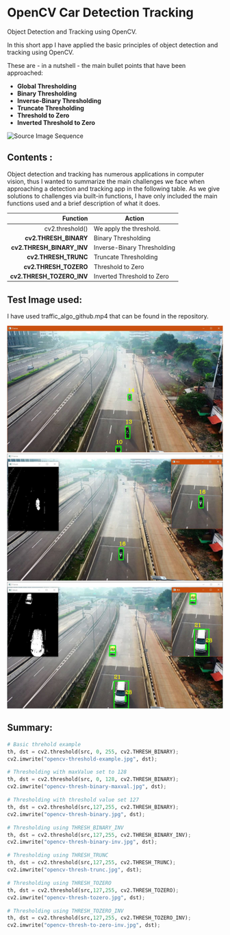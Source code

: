 # OpenCV Car Detection Tracking
Object Detection and Tracking using OpenCV.

In this short app I have applied the basic principles of object detection and tracking using OpenCV.

These are - in a nutshell - the main bullet points that have been approached:

+ **Global Thresholding**
+ **Binary Thresholding**
+ **Inverse-Binary Thresholding**
+ **Truncate Thresholding**
+ **Threshold to Zero**
+ **Inverted Threshold to Zero**

![Source Image Sequence](general.gif)

## Contents :
Object detection and tracking has numerous applications in computer vision, thus I wanted to summarize the main challenges we face when approaching a detection and tracking app in the following table. As we give solutions to challenges via built-in functions, I have only included the main functions used and a brief description of what it does.

| Function        |Action                                                                        |
|----------------:|------------------------------------------------------------------------------|
|cv2.threshold()   |We apply the threshold.|
|**cv2.THRESH_BINARY** | Binary Thresholding|
|**cv2.THRESH_BINARY_INV**| Inverse-Binary Thresholding|
|**cv2.THRESH_TRUNC**       |Truncate Thresholding|
|**cv2.THRESH_TOZERO** | Threshold to Zero|
|**cv2.THRESH_TOZERO_INV**|Inverted Threshold to Zero|

## Test Image used: 
I have used traffic_algo_github.mp4 that can be found in the repository.

![Source Image Sequence](source_1.jpg)
![Source Image Sequence](source_2.jpg)![Source Image Sequence](source_3.jpg)

## Summary:

```python
# Basic threhold example 
th, dst = cv2.threshold(src, 0, 255, cv2.THRESH_BINARY); 
cv2.imwrite("opencv-threshold-example.jpg", dst); 
```
```python
# Thresholding with maxValue set to 128
th, dst = cv2.threshold(src, 0, 128, cv2.THRESH_BINARY); 
cv2.imwrite("opencv-thresh-binary-maxval.jpg", dst); 
```
```python
# Thresholding with threshold value set 127 
th, dst = cv2.threshold(src,127,255, cv2.THRESH_BINARY); 
cv2.imwrite("opencv-thresh-binary.jpg", dst); 
```
```python
# Thresholding using THRESH_BINARY_INV 
th, dst = cv2.threshold(src,127,255, cv2.THRESH_BINARY_INV); 
cv2.imwrite("opencv-thresh-binary-inv.jpg", dst); 
```
```python
# Thresholding using THRESH_TRUNC 
th, dst = cv2.threshold(src,127,255, cv2.THRESH_TRUNC); 
cv2.imwrite("opencv-thresh-trunc.jpg", dst); 
```
```python
# Thresholding using THRESH_TOZERO 
th, dst = cv2.threshold(src,127,255, cv2.THRESH_TOZERO); 
cv2.imwrite("opencv-thresh-tozero.jpg", dst); 
```
```python
# Thresholding using THRESH_TOZERO_INV 
th, dst = cv2.threshold(src,127,255, cv2.THRESH_TOZERO_INV); 
cv2.imwrite("opencv-thresh-to-zero-inv.jpg", dst);
```



